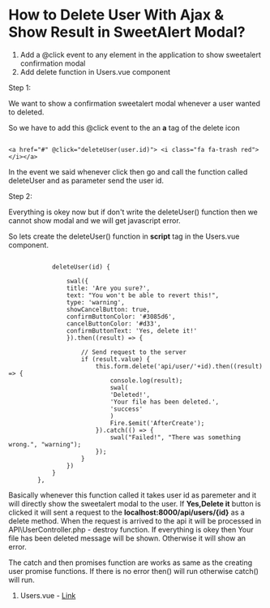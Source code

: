 # How to Delete User With Ajax & Show Result in SweetAlert Modal?

1. Add a @click event to any element in the application to show sweetalert confirmation modal
2. Add delete function in Users.vue component

Step 1:

We want to show a confirmation sweetalert modal whenever a user wanted to deleted.

So we have to add this @click event to the an **a** tag of the delete icon

~~~~

<a href="#" @click="deleteUser(user.id)"> <i class="fa fa-trash red"></i></a>

~~~~

In the event we said whenever click then go and call the function called deleteUser and as parameter send the user id.

Step 2:

Everything is okey now but if don't write the deleteUser() function then we cannot show modal and we will get javascript error.

So lets create the deleteUser() function in **script** tag in the Users.vue component.

~~~~

            deleteUser(id) {
                
                swal({
                title: 'Are you sure?',
                text: "You won't be able to revert this!",
                type: 'warning',
                showCancelButton: true,
                confirmButtonColor: '#3085d6',
                cancelButtonColor: '#d33',
                confirmButtonText: 'Yes, delete it!'
                }).then((result) => {

                    // Send request to the server
                    if (result.value) {
                        this.form.delete('api/user/'+id).then((result) => {  
                            console.log(result);                      
                            swal(
                            'Deleted!',
                            'Your file has been deleted.',
                            'success'
                            )
                            Fire.$emit('AfterCreate');
                        }).catch(() => {
                            swal("Failed!", "There was something wrong.", "warning");
                        });
                    }
                })
            }
        },

~~~~

Basically whenever this function called it takes user id as paremeter and it will directly show the sweetalert modal to the user. If **Yes,Delete it** button is clicked it will sent a request to the **localhost:8000/api/users/{id}** as a delete method. When the request is arrived to the api it will be processed in API\UserController.php - destroy function. If everything is okey then Your file has been deleted message will be shown. Otherwise it will show an error.

The catch and then promises function are works as same as the creating user promise functions. If there is no error then() will run otherwise catch() will run.

1. Users.vue - [Link](../resources/assets/js/components/Users.vu)